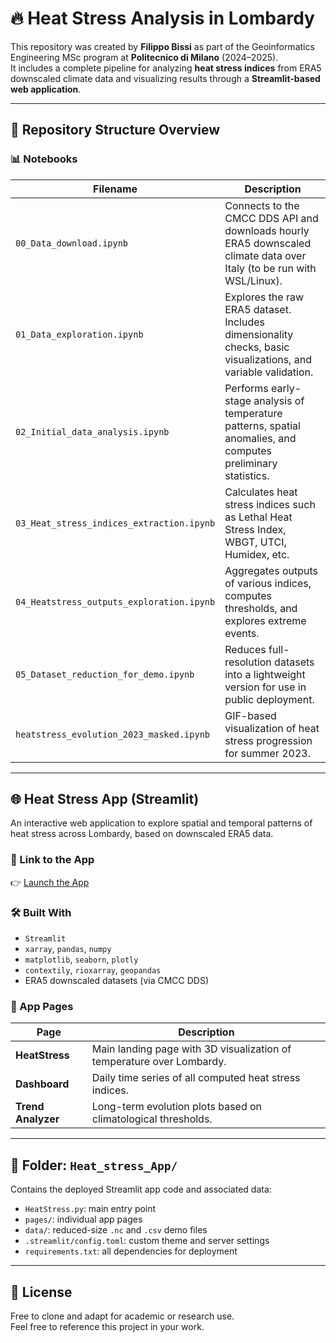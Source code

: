 # 🔥 Heat Stress Analysis in Lombardy

This repository was created by **Filippo Bissi** as part of the Geoinformatics Engineering MSc program at **Politecnico di Milano** (2024–2025).  
It includes a complete pipeline for analyzing **heat stress indices** from ERA5 downscaled climate data and visualizing results through a **Streamlit-based web application**.

---

## 📁 Repository Structure Overview

### 📊 Notebooks

| Filename                                | Description |
|----------------------------------------|-------------|
| `00_Data_download.ipynb`               | Connects to the CMCC DDS API and downloads hourly ERA5 downscaled climate data over Italy (to be run with WSL/Linux). |
| `01_Data_exploration.ipynb`            | Explores the raw ERA5 dataset. Includes dimensionality checks, basic visualizations, and variable validation. |
| `02_Initial_data_analysis.ipynb`       | Performs early-stage analysis of temperature patterns, spatial anomalies, and computes preliminary statistics. |
| `03_Heat_stress_indices_extraction.ipynb` | Calculates heat stress indices such as Lethal Heat Stress Index, WBGT, UTCI, Humidex, etc. |
| `04_Heatstress_outputs_exploration.ipynb` | Aggregates outputs of various indices, computes thresholds, and explores extreme events. |
| `05_Dataset_reduction_for_demo.ipynb`  | Reduces full-resolution datasets into a lightweight version for use in public deployment. |
| `heatstress_evolution_2023_masked.ipynb` | GIF-based visualization of heat stress progression for summer 2023. |

---

## 🌐 Heat Stress App (Streamlit)

An interactive web application to explore spatial and temporal patterns of heat stress across Lombardy, based on downscaled ERA5 data.

### 🚀 Link to the App

👉 [Launch the App](https://heatstressapp.streamlit.app)  

### 🛠 Built With

- `Streamlit`
- `xarray`, `pandas`, `numpy`
- `matplotlib`, `seaborn`, `plotly`
- `contextily`, `rioxarray`, `geopandas`
- ERA5 downscaled datasets (via CMCC DDS)

### 🧭 App Pages

| Page              | Description |
|-------------------|-------------|
| **HeatStress**    | Main landing page with 3D visualization of temperature over Lombardy. |
| **Dashboard**     | Daily time series of all computed heat stress indices. |
| **Trend Analyzer**| Long-term evolution plots based on climatological thresholds. |

---

## 📁 Folder: `Heat_stress_App/`

Contains the deployed Streamlit app code and associated data:

- `HeatStress.py`: main entry point
- `pages/`: individual app pages
- `data/`: reduced-size `.nc` and `.csv` demo files
- `.streamlit/config.toml`: custom theme and server settings
- `requirements.txt`: all dependencies for deployment

---

## 📜 License

Free to clone and adapt for academic or research use.  
Feel free to reference this project in your work.

